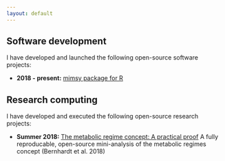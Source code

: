 ```yaml
---
layout: default
---
```


## Software development
I have developed and launched the following open-source software projects:
* **2018 - present:** [mimsy package for R](https://michelleckelly.github.io/mimsy/)

## Research computing
I have developed and executed the following open-source research projects:
* **Summer 2018:** [The metabolic regime concept: A practical proof](https://github.com/michelleckelly/Kelly_dcei/blob/master/FinalProject/FinalProject.pdf) A fully reproducable, open-source mini-analysis of the metabolic regimes concept (Bernhardt et al. 2018)
